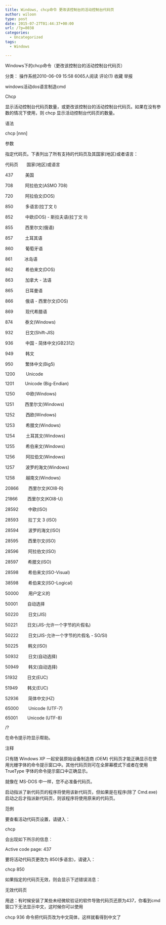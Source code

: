 ```yaml
---
title: Windows, chcp命令 更改该控制台的活动控制台代码页
author: wiloon
type: post
date: 2015-07-27T01:44:37+00:00
url: /?p=8038
categories:
  - Uncategorized
tags:
  - Windows

---
```

Windows下的chcp命令（更改该控制台的活动控制台代码页）
  
分类： 操作系统2010-06-09 15:58 6065人阅读 评论(1) 收藏 举报
  
windows活动dos语言制造cmd
  
Chcp
  
显示活动控制台代码页数量，或更改该控制台的活动控制台代码页。如果在没有参数的情况下使用，则 chcp 显示活动控制台代码页的数量。
  
语法
  
chcp [nnn]
  
参数
  
指定代码页。下表列出了所有支持的代码页及其国家(地区)或者语言：
  
代码页       国家(地区)或语言
  
437          美国
  
708          阿拉伯文(ASMO 708)
  
720          阿拉伯文(DOS)
  
850          多语言(拉丁文 I)
  
852          中欧(DOS) - 斯拉夫语(拉丁文 II)
  
855          西里尔文(俄语)
  
857          土耳其语
  
860          葡萄牙语
  
861          冰岛语
  
862          希伯来文(DOS)
  
863          加拿大 - 法语
  
865          日耳曼语
  
866          俄语 - 西里尔文(DOS)
  
869          现代希腊语
  
874          泰文(Windows)
  
932          日文(Shift-JIS)
  
936          中国 - 简体中文(GB2312)
  
949          韩文
  
950          繁体中文(Big5)
  
1200         Unicode
  
1201         Unicode (Big-Endian)
  
1250         中欧(Windows)
  
1251         西里尔文(Windows)
  
1252         西欧(Windows)
  
1253         希腊文(Windows)
  
1254         土耳其文(Windows)
  
1255         希伯来文(Windows)
  
1256         阿拉伯文(Windows)
  
1257         波罗的海文(Windows)
  
1258         越南文(Windows)
  
20866        西里尔文(KOI8-R)
  
21866        西里尔文(KOI8-U)
  
28592        中欧(ISO)
  
28593        拉丁文 3 (ISO)
  
28594        波罗的海文(ISO)
  
28595        西里尔文(ISO)
  
28596        阿拉伯文(ISO)
  
28597        希腊文(ISO)
  
28598        希伯来文(ISO-Visual)
  
38598        希伯来文(ISO-Logical)
  
50000        用户定义的
  
50001        自动选择
  
50220        日文(JIS)
  
50221        日文(JIS-允许一个字节的片假名)
  
50222        日文(JIS-允许一个字节的片假名 - SO/SI)
  
50225        韩文(ISO)
  
50932        日文(自动选择)
  
50949        韩文(自动选择)
  
51932        日文(EUC)
  
51949        韩文(EUC)
  
52936        简体中文(HZ)
  
65000        Unicode (UTF-7)
  
65001        Unicode (UTF-8)
  
/?
  
在命令提示符显示帮助。
  
注释
  
只有随 Windows XP 一起安装原始设备制造商 (OEM) 代码页才能正确显示在使用光栅字体的命令提示窗口中。其他代码页则可在全屏幕模式下或者在使用 TrueType 字体的命令提示窗口中正确显示。
  
就像在 MS-DOS 中一样，您不必准备代码页。
  
启动指派了新代码页的程序将使用该新代码页，但如果是在程序(除了 Cmd.exe)启动之后才指派新代码页，则该程序将使用原来的代码页。
  
范例
  
要查看活动代码页设置，请键入：
  
chcp
  
会出现如下所示的信息：
  
Active code page: 437
  
要将活动代码页更改为 850(多语言)，请键入：
  
chcp 850
  
如果指定的代码页无效，则会显示下述错误消息：
  
无效代码页


用途：有时候安装了某些未经微软验证的软件导致代码页还原为437，你看到cmd窗口下无法显示中文，这时候你可以使用

chcp 936 命令把代码页改为中文简体，这样就看得到中文了
